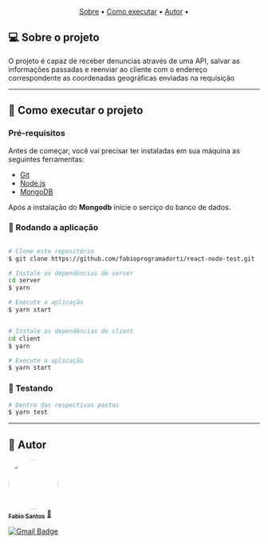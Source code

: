 <p align="center">
 <a href="#-sobre-o-projeto">Sobre</a> •
 <a href="#-como-executar-o-projeto">Como executar</a> • 
 <a href="#-autor">Autor</a> • 
</p>


## 💻 Sobre o projeto

 O projeto é capaz de receber denuncias através de uma API, salvar as informações passadas e reenviar ao cliente com o endereço correspondente as coordenadas geográficas enviadas na requisição

---

## 🚀 Como executar o projeto

### Pré-requisitos

Antes de começar, você vai precisar ter instaladas em sua máquina as seguintes ferramentas:

- [Git](https://git-scm.com)
- [Node.js](https://nodejs.org/en/)
- [MongoDB](https://www.mongodb.com/try/download/community)

Após a instalação do **Mongodb** inicie o serciço do banco de dados.

### 🎲 Rodando a aplicação

```bash

# Clone este repositório
$ git clone https://github.com/fabioprogramadorti/react-node-test.git

# Instale as dependências do server
cd server
$ yarn

# Execute a aplicação
$ yarn start
```
```bash

# Instale as dependências do client
cd client
$ yarn

# Execute a aplicação
$ yarn start
```
### :microscope: Testando
```bash
# Dentro das respectivas pastas
$ yarn test
```

---

## 🦸 Autor

<a href="https://github.com/fabioprogramadorti">
 <img style="border-radius: 50%;" src="./img/fabio.jpeg" width="100px;" alt=""/>
 <br />
 <sub><b>Fabio Santos</b></sub></a> <a href="https://github.com/fabioprogramadorti" title="Rocketseat">🚀</a>
 <br />

[![Gmail Badge](https://img.shields.io/badge/-fabioprogramadorti@gmail.com-c14438?style=flat-square&logo=Gmail&logoColor=white&link=mailto:fabioprogramadorti@gmail.com)](mailto:fabioprogramadorti@gmail.com)
